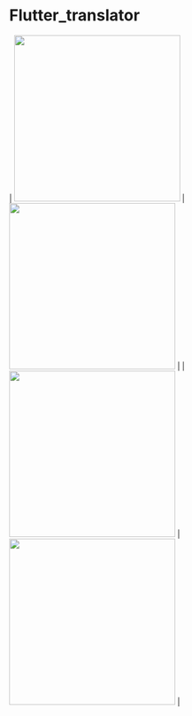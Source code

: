 # Flutter_translator


| <img src="https://i.ibb.co/TtqGvfM/1.png" width="300"> | <img src="https://i.ibb.co/0XT751L/2.png" width="300"> |
| <img src="https://i.ibb.co/fkT0Hxt/3.png" width="300"> | <img src="https://i.ibb.co/M8xsjpY/4.png" width="300"> |